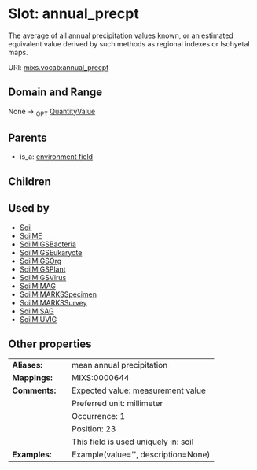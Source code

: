 
# Slot: annual_precpt


The average of all annual precipitation values known, or an estimated equivalent value derived by such methods as regional indexes or Isohyetal maps.

URI: [mixs.vocab:annual_precpt](https://w3id.org/mixs/vocab/annual_precpt)


## Domain and Range

None ->  <sub>OPT</sub> [QuantityValue](QuantityValue.md)

## Parents

 *  is_a: [environment field](environment_field.md)

## Children


## Used by

 * [Soil](Soil.md)
 * [SoilME](SoilME.md)
 * [SoilMIGSBacteria](SoilMIGSBacteria.md)
 * [SoilMIGSEukaryote](SoilMIGSEukaryote.md)
 * [SoilMIGSOrg](SoilMIGSOrg.md)
 * [SoilMIGSPlant](SoilMIGSPlant.md)
 * [SoilMIGSVirus](SoilMIGSVirus.md)
 * [SoilMIMAG](SoilMIMAG.md)
 * [SoilMIMARKSSpecimen](SoilMIMARKSSpecimen.md)
 * [SoilMIMARKSSurvey](SoilMIMARKSSurvey.md)
 * [SoilMISAG](SoilMISAG.md)
 * [SoilMIUVIG](SoilMIUVIG.md)

## Other properties

|  |  |  |
| --- | --- | --- |
| **Aliases:** | | mean annual precipitation |
| **Mappings:** | | MIXS:0000644 |
| **Comments:** | | Expected value: measurement value |
|  | | Preferred unit: millimeter |
|  | | Occurrence: 1 |
|  | | Position: 23 |
|  | | This field is used uniquely in: soil |
| **Examples:** | | Example(value='', description=None) |


